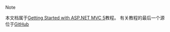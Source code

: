 > [!NOTE]
> 本文档属于[Getting Started with ASP.NET MVC 5](xref:mvc/overview/getting-started/introduction/getting-started)教程。 有关教程的最后一个源位于[GitHub](https://github.com/aspnet/Docs/tree/master/aspnet/mvc/overview/getting-started/introduction/sample/MvcMovie/MvcMovie)
